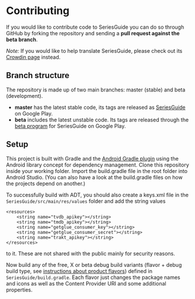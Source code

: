 Contributing
============

If you would like to contribute code to SeriesGuide you can do so through GitHub by forking the repository and sending a **pull request against the beta branch**.

*Note:* If you would like to help translate SeriesGuide, please check out its [Crowdin page][4] instead.

Branch structure
----------------

The repository is made up of two main branches: master (stable) and beta (development).

* **master** has the latest stable code, its tags are released as [SeriesGuide][1] on Google Play.
* **beta** includes the latest unstable code. Its tags are released through the [beta program][2] for SeriesGuide on Google Play.

Setup
-----

This project is built with Gradle and the [Android Gradle plugin][3] using the Android library concept for dependency management. Clone this repository inside your working folder. Import the build.gradle file in the root folder into Android Studio. (You can also have a look at the build.gradle files on how the projects depend on another.)

To successfully build with ADT, you should also create a keys.xml file in the `SeriesGuide/src/main/res/values` folder and add the string values 

    <resources>
        <string name="tvdb_apikey"></string>
        <string name="tmdb_apikey"></string>
        <string name="getglue_consumer_key"></string>
        <string name="getglue_consumer_secret"></string>
        <string name="trakt_apikey"></string>
    </resources>
	
to it. These are not shared with the public mainly for security reasons.

Now build any of the free, X or beta debug build variants (flavor + debug build type, see [instructions about product flavors][5]) defined in `SeriesGuide/build.gradle`. Each flavor just changes the package names and icons as well as the Content Provider URI and some additional properties.

 [1]: https://play.google.com/store/apps/details?id=com.battlelancer.seriesguide
 [2]: https://github.com/UweTrottmann/SeriesGuide/wiki/Beta
 [3]: http://tools.android.com/tech-docs/new-build-system/user-guide
 [4]: http://crowdin.net/project/seriesguide-translations
 [5]: http://tools.android.com/tech-docs/new-build-system/user-guide#TOC-Product-flavors